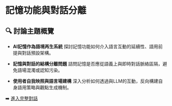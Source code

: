 # 記憶功能與對話分離

## 🔍 討論主題概覽

- **AI記憶作為語境再生系統**
  探討記憶功能如何介入語言互動的延續性、語用前提與對話預設架構。

- **記憶與對話的結構分離問題**
  詰問記憶是否應從語義上與即時對話脈絡區隔，避免語場混濁或認知污染。

- **使用者自我映照與語言場建構**
  深入分析如何透過與LLM的互動，反向構建自身語用策略與觀點生成機制。

➡️ [進入完整對話](https://chatgpt.com/share/68082f33-4ea4-800c-adb2-9cb35748fe14)
